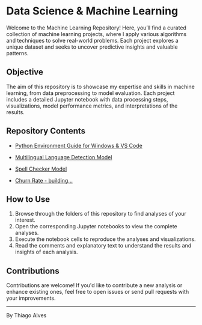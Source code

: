 # Data Science & Machine Learning

Welcome to the Machine Learning Repository! Here, you’ll find a curated collection of machine learning projects, where I apply various algorithms and techniques to solve real-world problems. Each project explores a unique dataset and seeks to uncover predictive insights and valuable patterns.

## Objective

The aim of this repository is to showcase my expertise and skills in machine learning, from data preprocessing to model evaluation. Each project includes a detailed Jupyter notebook with data processing steps, visualizations, model performance metrics, and interpretations of the results.

## Repository Contents

- [Python Environment Guide for Windows & VS Code](python_environment.md)

- [Multilingual Language Detection Model](https://github.com/tmabgdata/Data-Science/tree/main/NLP_LM's_Regex)

- [Spell Checker Model](https://github.com/tmabgdata/Data-Science/tree/main/NLP_SpellChecker_Project)

- [Churn Rate - building...](https://github.com/tmabgdata/Data-Science/tree/main/EAD_churn)

## How to Use

1. Browse through the folders of this repository to find analyses of your interest.
2. Open the corresponding Jupyter notebooks to view the complete analyses.
3. Execute the notebook cells to reproduce the analyses and visualizations.
4. Read the comments and explanatory text to understand the results and insights of each analysis.

## Contributions

Contributions are welcome! If you'd like to contribute a new analysis or enhance existing ones, feel free to open issues or send pull requests with your improvements.

---

By Thiago Alves
